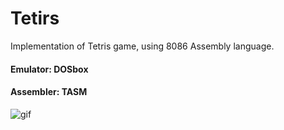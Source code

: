 # Tetirs
Implementation of Tetris game, using 8086 Assembly language.

#### Emulator: DOSbox
#### Assembler: TASM



![gif](https://user-images.githubusercontent.com/50865519/155316933-d5b7c3eb-cee7-499a-a16a-74fafde51b38.gif)
